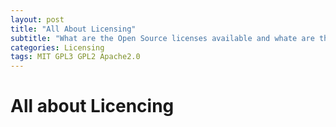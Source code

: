 ```yaml
---
layout: post
title: "All About Licensing"
subtitle: "What are the Open Source licenses available and whate are they for"
categories: Licensing
tags: MIT GPL3 GPL2 Apache2.0 
---
```

# All about Licencing

